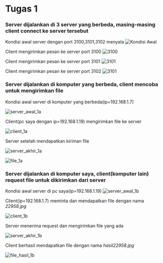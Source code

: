# Tugas 1
### Server dijalankan di 3 server yang berbeda, masing-masing client connect ke server tersebut
Kondisi awal server dengan port 3100,3101,3102 menyala
![Kondisi Awal](Foto/kondisi_awal.png)

Client mengirimkan pesan ke server port 3100
![3100](Foto/3100.png)

Client mengirimkan pesan ke server port 3101
![3101](Foto/3101.png)

Client mengirimkan pesan ke server port 3102
![3101](Foto/3102.png)

### Server dijalankan di komputer yang berbeda, client mencoba untuk mengirimkan file
Kondisi awal server di komputer yang berbeda(ip=192.168.1.7)

![server_awal_1a](Foto/1a_server_awal.jpg)

Client(pc saya dengan ip=192.168.1.19) mengirimkan file ke server

![client_1a](Foto/1a_client.png)

Server setelah mendapatkan kiriman file

![server_akhir_1a](Foto/1a_server_sent.jpg)

![file_1a](Foto/1a_file_hasil.jpg)

### Server dijalankan di komputer saya, client(komputer lain) request file untuk dikirimkan dari server
Kondisi awal server di pc saya(ip=192.168.1.19)
![server_awal_1b](Foto/1b_server_awal.png) 

Client(ip=192.168.1.7) meminta dan mendapatkan file dengan nama *22958.jpg*

![client_1b](Foto/1b_client.jpg)

Server menerima request dan mengirimkan file yang ada

![server_akhir_1b](Foto/1b_server_hasil.png)

Client berhasil mendapatkan file dengan nama *hasil22958.jpg*

![file_hasil_1b](Foto/1b_file_hasil.jpg)
